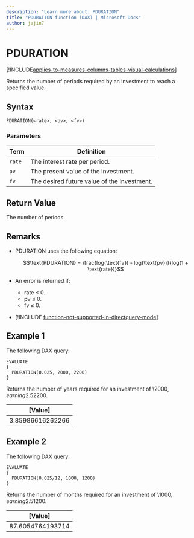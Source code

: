 ```yaml
---
description: "Learn more about: PDURATION"
title: "PDURATION function (DAX) | Microsoft Docs"
author: jajin7
---
```


# PDURATION

[!INCLUDE[applies-to-measures-columns-tables-visual-calculations](includes/applies-to-measures-columns-tables-visual-calculations.md)]

Returns the number of periods required by an investment to reach a specified value.

## Syntax

```dax
PDURATION(<rate>, <pv>, <fv>)
```

### Parameters

|Term|Definition|  
|--------|--------------|  
|`rate`|The interest rate per period.|
|`pv`|The present value of the investment.|
|`fv`|The desired future value of the investment.|

## Return Value

The number of periods.

## Remarks

- PDURATION uses the following equation:

    $$\text{PDURATION} = \frac{log(\text{fv}) - log(\text{pv})}{log(1 + \text{rate})}$$

- An error is returned if:
  - rate ≤ 0.
  - pv ≤ 0.
  - fv ≤ 0.

- [!INCLUDE [function-not-supported-in-directquery-mode](includes/function-not-supported-in-directquery-mode.md)]

## Example 1

The following DAX query:

```dax
EVALUATE
{
  PDURATION(0.025, 2000, 2200)
}
```

Returns the number of years required for an investment of \\$2000, earning 2.5% annually, to reach \\$2200.

| **[Value]**    |
| ---------------- |
| 3.85986616262266 |

## Example 2

The following DAX query:

```dax
EVALUATE
{
  PDURATION(0.025/12, 1000, 1200)
}
```

Returns the number of months required for an investment of \\$1000, earning 2.5% annually, to reach \\$1200.

| **[Value]**    |
| ---------------- |
| 87.6054764193714 |
